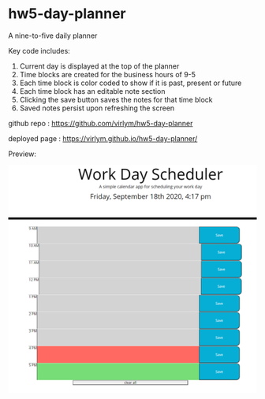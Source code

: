# hw5-day-planner

A nine-to-five daily planner

Key code includes:
1) Current day is displayed at the top of the planner
2) Time blocks are created for the business hours of 9-5
3) Each time block is color coded to show if it is past, present or future
4) Each time block has an editable note section
5) Clicking the save button saves the notes for that time block
6) Saved notes persist upon refreshing the screen

github repo : https://github.com/virlym/hw5-day-planner

deployed page : https://virlym.github.io/hw5-day-planner/

Preview:

![plannerExample](https://github.com/virlym/hw5-day-planner/blob/master/Assets/plannerExample.PNG)